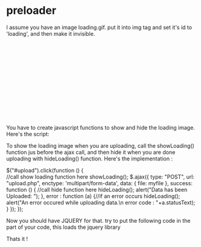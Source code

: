 # preloader

I assume you have an image loading.gif. put it into img tag and set it's id to 'loading', and then make it invisible.

<img id='loading' src='loading.gif' style='visibility: hidden;'>

You have to create javascript functions to show and hide the loading image. Here's the script:

<script>
function showLoading(){
document.getElementById("loading").style = "visibility: visible";
}
function hideLoading(){
document.getElementById("loading").style = "visibility: hidden";
}
</script>

To show the loading image when you are uploading, call the showLoading() function jus before the ajax call, and then hide it when you are done uploading with hideLoading() function.
Here's the implementation :


$("#upload").click(function () {     
    //call show loading function here
    showLoading();
    $.ajax({
        type: "POST",
        url: "upload.php",
        enctype: 'multipart/form-data',
        data: {
            file: myfile
        },
        success: function () {
            //call hide function here
            hideLoading();
            alert("Data has been Uploaded: ");
        },
        error  : function (a) {//if an error occurs
            hideLoading();
            alert("An error occured while uploading data.\n error code : "+a.statusText);
        }
    });
});

Now you should have JQUERY for that. try to put the following code in the <head> part of your code, this loads the jquery library

<script src="http://ajax.googleapis.com/ajax/libs/jquery/1.10.2/jquery.min.js"></script>

Thats it !